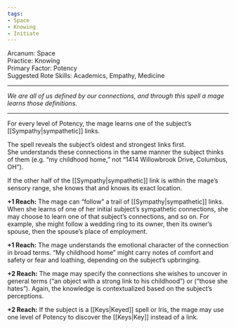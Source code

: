 ```yaml
---
tags:
- Space
- Knowing
- Initiate
---
```


Arcanum: Space\
Practice: Knowing\
Primary Factor: Potency\
Suggested Rote Skills: Academics, Empathy, Medicine

---

_We are all of us defined by our connections, and through this spell a mage learns those definitions._

---

For every level of Potency, the mage learns one of the subject’s [[Sympathy|sympathetic]] links.

The spell reveals the subject’s oldest and strongest links first.\
She understands these connections in the same manner the subject thinks of them (e.g. “my childhood home,” not “1414 Willowbrook Drive, Columbus, OH”).

If the other half of the [[Sympathy|sympathetic]] link is within the mage’s sensory range, she knows that and knows its exact location.

**+1 Reach:** The mage can “follow” a trail of [[Sympathy|sympathetic]] links. When she learns of one of her initial subject’s sympathetic connections, she may choose to learn one of that subject’s connections, and so on. For example, she might follow a wedding ring to its owner, then its owner’s spouse, then the spouse’s place of employment.

**+1 Reach:** The mage understands the emotional character of the connection in broad terms. “My childhood home” might carry notes of comfort and safety or fear and loathing, depending on the subject’s upbringing.

**+2 Reach:** The mage may specify the connections she wishes to uncover in general terms (“an object with a strong link to his childhood”) or (“those she hates”). Again, the knowledge is contextualized based on the subject’s perceptions.

**+2 Reach:** If the subject is a [[Keys|Keyed]] spell or Iris, the mage may use one level of Potency to discover the [[Keys|Key]] instead of a link.